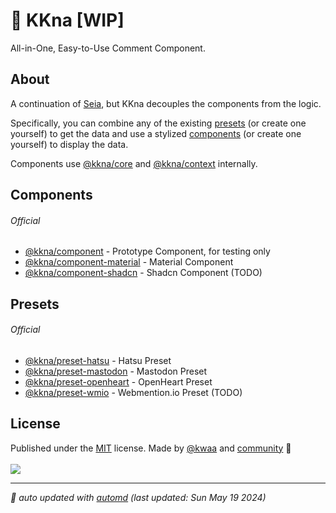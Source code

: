 # 💯 KKna [WIP]

All-in-One, Easy-to-Use Comment Component.

## About

A continuation of [Seia](https://github.com/importantimport/seia), but KKna decouples the components from the logic.

Specifically, you can combine any of the existing [presets](#presets) (or create one yourself) to get the data and use a stylized [components](#components) (or create one yourself) to display the data.

Components use [@kkna/core](/packages/core/) and [@kkna/context](/packages/context/) internally.

## Components

###### Official

- [@kkna/component](/packages/component/) - Prototype Component, for testing only
- [@kkna/component-material](/packages/component-material/) - Material Component
- [@kkna/component-shadcn](#) - Shadcn Component (TODO)

## Presets

###### Official

- [@kkna/preset-hatsu](/packages/preset-hatsu/) - Hatsu Preset
- [@kkna/preset-mastodon](/packages/preset-mastodon/) - Mastodon Preset
- [@kkna/preset-openheart](/packages/preset-openheart/) - OpenHeart Preset
- [@kkna/preset-wmio](#) - Webmention.io Preset (TODO)

<!-- ###### Community -->

## License

<!-- automd:contributors author="kwaa" license="MIT" -->

Published under the [MIT](https://github.com/importantimport/kkna/blob/main/LICENSE) license.
Made by [@kwaa](https://github.com/kwaa) and [community](https://github.com/importantimport/kkna/graphs/contributors) 💛
<br><br>
<a href="https://github.com/importantimport/kkna/graphs/contributors">
<img src="https://contrib.rocks/image?repo=importantimport/kkna" />
</a>

<!-- /automd -->

<!-- automd:with-automd lastUpdate=true -->

---

_🤖 auto updated with [automd](https://automd.unjs.io) (last updated: Sun May 19 2024)_

<!-- /automd -->
